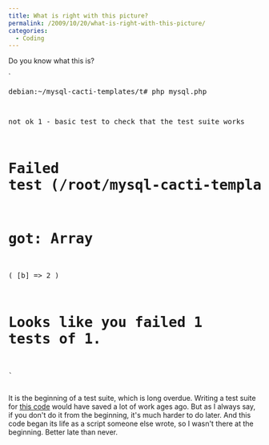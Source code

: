 ```yaml
---
title: What is right with this picture?
permalink: /2009/10/20/what-is-right-with-this-picture/
categories:
  - Coding
---
```

Do you know what this is?

`<pre>debian:~/mysql-cacti-templates/t# php mysql.php 

not ok 1 - basic test to check that the test suite works
#     Failed test (/root/mysql-cacti-templates/t/mysql.php at line 9)
#     got: Array
(
    [b] => 2
)

# Looks like you failed 1 tests of 1.
`</pre> 
It is the beginning of a test suite, which is long overdue. Writing a test suite for [this code][1] would have saved a lot of work ages ago. But as I always say, if you don't do it from the beginning, it's much harder to do later. And this code began its life as a script someone else wrote, so I wasn't there at the beginning. Better late than never.

 [1]: http://code.google.com/p/mysql-cacti-templates/
